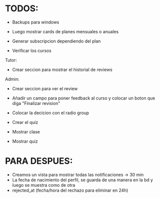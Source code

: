 # TODOS:

- Backups para windows
- Luego mostrar cards de planes mensuales o anuales
- Generar subscripcion dependiendo del plan

- Verificar los cursos

Tutor:

- Crear seccion para mostrar el historial de reviews

Admin:

- Crear seccion para ver el review
- Añadir un campo para poner feedback al curso y colocar un boton que diga "Finalizar revision"
- Colocar la decicion con el radio group

- Crear el quiz
- Mostrar clase
- Mostrar quiz

# PARA DESPUES:

- Creamos un vista para mostrar todas las notificaciones -> 30 min
- La fecha de nacimiento del perfil, se guarda de una manera en la bd y luego se muestra como de otra
- rejected_at (fecha/hora del rechazo para eliminar en 24h)
